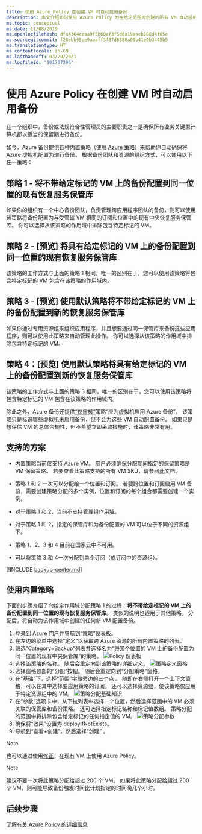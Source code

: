 ```yaml
---
title: 使用 Azure Policy 在创建 VM 时自动启用备份
description: 本文介绍如何使用 Azure Policy 为在给定范围内创建的所有 VM 自动启用备份
ms.topic: conceptual
ms.date: 11/08/2019
ms.openlocfilehash: dfa4364eeaa9f5b60af3f5d6a19aaeb188d4f65e
ms.sourcegitcommit: f28ebb95ae9aaaff3f87d8388a09b41e0b3445b5
ms.translationtype: HT
ms.contentlocale: zh-CN
ms.lasthandoff: 03/29/2021
ms.locfileid: "101707296"
---
```

# <a name="auto-enable-backup-on-vm-creation-using-azure-policy"></a>使用 Azure Policy 在创建 VM 时自动启用备份

在一个组织中，备份或法规符合性管理员的主要职责之一是确保所有业务关键型计算机都以适当的保留期进行备份。

如今，Azure 备份提供各种内置策略（使用 [Azure 策略](../governance/policy/overview.md)）来帮助你自动确保将 Azure 虚拟机配置为进行备份。 根据备份团队和资源的组织方式，可以使用以下任一策略：

## <a name="policy-1---configure-backup-on-vms-without-a-given-tag-to-an-existing-recovery-services-vault-in-the-same-location"></a>策略 1 - 将不带给定标记的 VM 上的备份配置到同一位置的现有恢复服务保管库

如果你的组织有一个中心备份团队，负责管理跨应用程序团队的备份，则可以使用该策略将备份配置为与受管辖 VM 相同的订阅和位置中的现有中央恢复服务保管库。 你可以选择从该策略的作用域中排除包含特定标记的 VM。

## <a name="policy-2---preview-configure-backup-on-vms-with-a-given-tag-to-an-existing-recovery-services-vault-in-the-same-location"></a>策略 2 - [预览] 将具有给定标记的 VM 上的备份配置到同一位置的现有恢复服务保管库
该策略的工作方式与上面的策略 1 相同，唯一的区别在于，您可以使用该策略将包含特定标记的 VM 包含在该策略的作用域内。 

## <a name="policy-3---preview-configure-backup-on-vms-without-a-given-tag-to-a-new-recovery-services-vault-with-a-default-policy"></a>策略 3 - [预览] 使用默认策略将不带给定标记的 VM 上的备份配置到新的恢复服务保管库
如果你通过专用资源组来组织应用程序，并且想要通过同一保管库来备份这些应用程序，则可以使用此策略来自动管理此操作。 你可以选择从该策略的作用域中排除包含特定标记的 VM。

## <a name="policy-4---preview-configure-backup-on-vms-with-a-given-tag-to-a-new-recovery-services-vault-with-a-default-policy"></a>策略 4：[预览] 使用默认策略将具有给定标记的 VM 上的备份配置到新的恢复服务保管库
该策略的工作方式与上面的策略 3 相同，唯一的区别在于，您可以使用该策略将包含特定标记的 VM 包含在该策略的作用域内。 

除此之外，Azure 备份还提供[“仅审核”](../governance/policy/concepts/effects.md#audit)策略“应为虚拟机启用 Azure 备份”。 该策略只是标识哪些虚拟机未启用备份，但不会为这些 VM 自动配置备份。 如果只是想评估 VM 的总体合规性，但不希望立即采取措施时，该策略非常有用。

## <a name="supported-scenarios"></a>支持的方案

* 内置策略当前仅支持 Azure VM。 用户必须确保分配期间指定的保留策略是 VM 保留策略。 若要查看此策略支持的所有 VM SKU，请参阅[此](./backup-azure-policy-supported-skus.md)文档。

* 策略 1 和 2 一次可以分配给一个位置和订阅。 若要跨位置和订阅启用 VM 备份，需要创建策略分配的多个实例，位置和订阅的每个组合都需要创建一个实例。

* 对于策略 1 和 2，当前不支持管理组作用域。

* 对于策略 1 和 2，指定的保管库和为备份配置的 VM 可以位于不同的资源组下。

* 策略 1、2、3 和 4 目前在国家云中不可用。

* 可以将策略 3 和 4一次分配到单个订阅（或订阅中的资源组）。

[!INCLUDE [backup-center.md](../../includes/backup-center.md)]

## <a name="using-the-built-in-policies"></a>使用内置策略

下面的步骤介绍了向给定作用域分配策略 1 的过程：**将不带给定标记的 VM 上的备份配置到同一位置的现有恢复服务保管库**。 类似的说明也适用于其他策略。 分配后，将自动为该作用域中创建的任何新 VM 配置备份。

1. 登录到 Azure 门户并导航到“策略”仪表板。
2. 在左边的菜单中选择“定义”以获取跨 Azure 资源的所有内置策略的列表。
3. 筛选“Category=Backup”列表并选择名为“将某个位置的 VM 上的备份配置为同一位置的现有中央保管库”的策略。
![Policy 仪表板](./media/backup-azure-auto-enable-backup/policy-dashboard.png)
4. 选择该策略的名称。 随后会重定向到该策略的详细定义。
![策略定义窗格](./media/backup-azure-auto-enable-backup/policy-definition-blade.png)
5. 选择窗格顶部的“分配”按钮。 随后会重定向到“分配策略”窗格。
6. 在“基础”下，选择“范围”字段旁边的三个点 。 随即在右侧打开一个上下文窗格，可以在其中选择要应用策略的订阅。 还可以选择资源组，使该策略仅应用于特定资源组中的 VM。
![策略分配基础知识](./media/backup-azure-auto-enable-backup/policy-assignment-basics.png)
7. 在“参数”选项卡中，从下拉列表中选择一个位置，然后选择范围中的 VM 必须关联的保管库和备份策略。 还可选择指定标记名称和标记值数组。 策略分配的范围中将排除包含给定标记的任何指定值的 VM。
![策略分配参数](./media/backup-azure-auto-enable-backup/policy-assignment-parameters.png)
8. 确保将“效果”设置为 deployIfNotExists。
9. 导航到“查看+创建”，然后选择“创建” 。

> [!NOTE]
>
> 也可以通过使用[修正](../governance/policy/how-to/remediate-resources.md)，在现有 VM 上使用 Azure Policy。

> [!NOTE]
>
> 建议不要一次将此策略分配给超过 200 个 VM。 如果将此策略分配给超过 200 个 VM，则可能导致备份触发时间比计划指定的时间晚几个小时。

## <a name="next-steps"></a>后续步骤

[了解有关 Azure Policy 的详细信息](../governance/policy/overview.md)